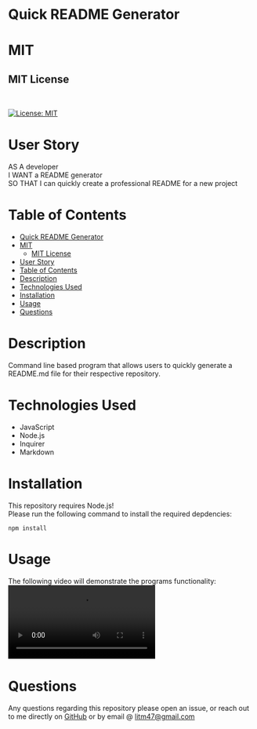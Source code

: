 # Quick README Generator

# MIT
## MIT License 
<br>

[![License: MIT](https://img.shields.io/badge/License-MIT-yellow.svg)](https://opensource.org/licenses/MIT)


# User Story 
AS A developer
<br>
I WANT a README generator
<br>
SO THAT I can quickly create a professional README for a new project

# Table of Contents
- [Quick README Generator](#quick-readme-generator)
- [MIT](#mit)
  - [MIT License](#mit-license)
- [User Story](#user-story)
- [Table of Contents](#table-of-contents)
- [Description](#description)
- [Technologies Used](#technologies-used)
- [Installation](#installation)
- [Usage](#usage)
- [Questions](#questions)
# Description 
Command line based program that allows users to quickly generate a README.md file for their respective repository. 


# Technologies Used 
- JavaScript 
- Node.js 
- Inquirer
- Markdown 


# Installation 
This repository requires Node.js! 
<br>
Please run the following command to install the required depdencies:
<pre><code>npm install</code></pre>


# Usage 
The following video will demonstrate the programs functionality:
![Watch the video](https://user-images.githubusercontent.com/106839365/186209604-caab5b0f-7c3c-4f23-a85e-414b5cffbbe1.mp4)





# Questions

Any questions regarding this repository please open an issue, or reach out to me directly on <a href='https://github.com/CoffeeEyes28'>GitHub</a> or by email @ litm47@gmail.com


